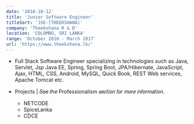 ```yaml
---
date: '2018-10-12'
title: 'Junior Software Engineer'
titleSort: 'JSE-[THEEKSHANA]'
company: 'Theekshana R & D'
location: 'COLOMBO, SRI LANKA'
range: 'October 2018 - March 2017'
url: 'https://www.theekshana.lk/'
---
```


- Full Stack Software Engineer specializing in technologies such as Java, Servlet, Jsp Java EE, Spring, Spring Boot, JPA/Hibernate, JavaScript, Ajax, HTML, CSS, Android, MySQL, Quick Book, REST Web services, Apache Tomcat etc.

- Projects | 𝑆𝑒𝑒 𝑡ℎ𝑒 Professionalism 𝑠𝑒𝑐𝑡𝑖𝑜𝑛 𝑓𝑜𝑟 𝑚𝑜𝑟𝑒 𝑖𝑛𝑓𝑜𝑟𝑚𝑎𝑡𝑖𝑜𝑛.
  - NETCODE
  - SpiceLanka
  - CDCE
